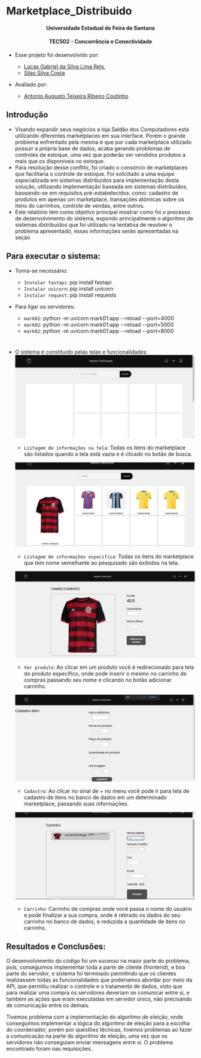 # Marketplace_Distribuido

<p align="center">

<h4 align="center" > Universidade Estadual de Feira de Santana </h4>
<h4 align="center" >  TEC502 - Concorrência e Conectividade  </h4>
</p>


- Esse projeto foi desenvolvido por: 
    
  	- [Lucas Gabriel da Silva Lima Reis](https://github.com/lucasxgb), 
	- [Silas Silva Costa](https://github.com/silas-silva)
	
- Avaliado por: 
	- [Antonio Augusto Teixeira Ribeiro Coutinho](https://linkedin.com/in/antonio-augusto-teixeira-ribeiro-coutinho-03a3217)

## Introdução

- Visando expandir seus negócios a loja Saldão dos Computadores está utilizando diferentes marketplaces em sua interface. Porém o grande problema enfrentado pela mesma é que por cada marketplace utilizado possuir a própria base de dados, acaba gerando problemas de controles de estoque, uma vez que poderão ser vendidos produtos a mais que os disponíveis no estoque.
- Para resolução desse conflito, foi criado o consórcio de marketplaces que facilitaria o controle de estoque. Foi solicitado a uma equipe especializada em sistemas distribuídos para implementação desta solução, utilizando implementação baseada em sistemas distribuídos, baseando-se em requisitos pré-estabelecidos. como: cadastro de produtos em apenas um marketplace, transações
atômicas sobre os itens do carrinhos, controle de vendas, entre outros.
- Este relatório tem como objetivo principal mostrar como foi o processo de desenvolvimento do sistema, expondo principalmente o algoritmo de sistemas distribuídos que foi utilizado na
tentativa de resolver o problema apresentado, essas informações serão apresentadas na seção



## Para executar o sistema:
- Torna-se necessário:
    - `Instalar fastapi`: pip install fastapi
    - `Instalar uvicorn`: pip install uvicorn
    - `Instalar request`: pip install requests

 - Para ligar os servidores: 
    - `mark01`: python -m uvicorn mark01:app --reload --port=4000
    - `mark02`: python -m uvicorn mark01:app --reload --port=5000
    - `mark02`: python -m uvicorn mark01:app --reload --port=8000
# 

- O sistema é constituído pelas telas e funcionalidades:
	![Listagem vazia](https://github.com/lucasxgb/Marketplace_Distribuido/blob/main/View/images/tela1vazia.png)
	- `Listagem de informações na tela`: Todas os itens do marketplace são listados quando a tela está vazia e é clicado no botão de busca.


	![Listagem de item específico](https://github.com/lucasxgb/Marketplace_Distribuido/blob/main/View/images/tela1.png)
	- `Listagem de informações especifica`: Todas os itens do marketplace que tem nome semelhante ao pesquisado são exibidos na tela.


	![Produto específico](https://github.com/lucasxgb/Marketplace_Distribuido/blob/main/View/images/tela2.png)
	- `Ver produto`: Ao clicar em um produto você é redirecionado para tela do produto específico, onde pode inserir o mesmo no carrinho de compras passando seu nome e clicando no botão adicionar carrinho.


	![Cadastro de itens](https://github.com/lucasxgb/Marketplace_Distribuido/blob/main/View/images/telaAdicionar.png)
	- `Cadastro`: Ao clicar no sinal de + no menu você pode ir para tela de cadastro de itens no banco de dados em um determinado marketplace, passando suas informações.


	![Carrinho](https://github.com/lucasxgb/Marketplace_Distribuido/blob/main/View/images/tela3.png)
	- `Carrinho`: Carrinho de compras onde você passa o nome do usuário e pode finalizar a sua compra, onde é retirado os dados do seu carrinho no banco de dados, e reduzida a quantidade de itens no carrinho.



## Resultados e Conclusões:
O desenvolvimento do código foi um sucesso na maior parte do problema, pois, conseguimos implementar toda a parte de cliente (frontend), e boa parte do servidor, o sistema foi terminado permitindo que os clientes realizassem todas as funcionalidades que poderiamos abordar por meio da API, que permitiu realizar
o controle e o tratamento de dados, visto que para realizar uma compra os servidores deveriam se comunicar entre si, e também as ações que eram executadas em servidor único, não precisando
de comunicação entre os demais.

Tivemos problema com a implementação do algoritmo de eleição, onde conseguimos implementar a lógica do algoritmo de eleição para a escolha do coordenador, porém por questões técnicas, tivemos problemas ao fazer a comunicação na parte do algoritmo de eleição, uma vez que os servidores não conseguiam enviar mensagens entre si. O problema encontrado foram nas requisições.
